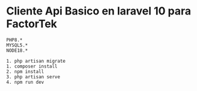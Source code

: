 # Cliente Api Basico en laravel 10 para FactorTek

```
PHP8.*
MYSQL5.*
NODE18.* 

1. php artisan migrate
1. composer install
2. npm install
3. php artisan serve
4. npm run dev


```